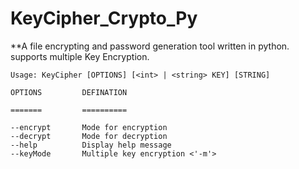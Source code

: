 # KeyCipher_Crypto_Py
**A file encrypting and password generation tool written in python.
  supports multiple Key Encryption.


``` 
Usage: KeyCipher [OPTIONS] [<int> | <string> KEY] [STRING]

OPTIONS         DEFINATION

=======         ==========

--encrypt       Mode for encryption
--decrypt       Mode for decryption
--help          Display help message
--keyMode       Multiple key encryption <'-m'>
```
